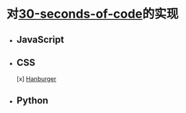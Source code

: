 # 对[30-seconds-of-code](https://www.30secondsofcode.org/)的实现

* ## JavaScript


* ## CSS
  
  [x] [Hanburger](css/hamburger/index.html)

* ## Python